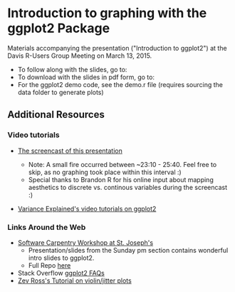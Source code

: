 # Introduction to graphing with the ggplot2 Package

Materials accompanying the presentation ("Introduction to ggplot2") at the Davis R-Users Group Meeting on March 13, 2015.

* To follow along with the slides, go to: [](http://www.voovarb.com/ggplot2Intro/slides.html#11)
* To download with the slides in pdf form, go to: [](http://www.voovarb.com/ggplot2Intro/slides.pdf)
* For the ggplot2 demo code, see the demo.r file (requires sourcing the data folder to generate plots)

## Additional Resources

### Video tutorials
 - [The screencast of this presentation](https://www.youtube.com/watch?v=SaJCKpYX5Lo)
    * Note: A small fire occurred between ~23:10 - 25:40.  Feel free to skip, as no graphing took place within this interval :)
    * Special thanks to Brandon R for his online input about mapping aesthetics to discrete vs. continous variables during the        screencast :)
   
 - [Variance Explained's video tutorials on ggplot2](http://varianceexplained.org/RData/lessons/lesson2/)

### Links Around the Web
 - [Software Carpentry Workshop at St. Joseph's](http://naupaka.github.io/2015-01-10-st_josephs/)
      * Presentation/slides from the Sunday pm section contains wonderful intro slides to ggplot2.
      * Full Repo [here](https://github.com/naupaka/2015-01-10-st_josephs)
 - Stack Overflow [ggplot2 FAQs](http://stackoverflow.com/questions/tagged/ggplot2?sort=faq)
 - [Zev Ross's Tutorial on violin/jitter plots](http://zevross.com/blog/2014/08/04/beautiful-plotting-in-r-a-ggplot2-cheatsheet-3/)


 
